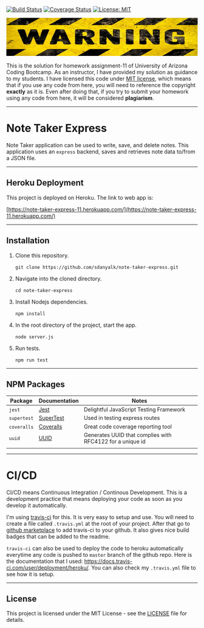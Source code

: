 [![Build Status](https://travis-ci.com/sdanyalk/note-taker-express.svg?branch=master)](https://travis-ci.com/sdanyalk/note-taker-express)
[![Coverage Status](https://coveralls.io/repos/github/sdanyalk/note-taker-express/badge.svg?branch=master)](https://coveralls.io/github/sdanyalk/note-taker-express?branch=master)
[![License: MIT](https://img.shields.io/badge/License-MIT-yellow.svg)](license)

<img src="./public/assets/img/warning.jpg" width="800" height="100">

This is the solution for homework assignment-11 of University of Arizona Coding Bootcamp. As an instructor, I have provided my solution as guidance to my students. I have licensed this code under [MIT license](license), which means that if you use any code from here, you will need to reference the copyright **exactly** as it is. Even after doing that, if you try to submit your homework using any code from here, it will be considered **plagiarism**.

---

# Note Taker Express
Note Taker application can be used to write, save, and delete notes. This application uses an `express` backend, saves and retrieves note data to/from a JSON file.

---

## Heroku Deployment

This project is deployed on Heroku. The link to web app is:

[https://note-taker-express-11.herokuapp.com/](https://note-taker-express-11.herokuapp.com/)

---

## Installation

1. Clone this repository.
    ```
    git clone https://github.com/sdanyalk/note-taker-express.git
    ```
1. Navigate into the cloned directory.
    ```
    cd note-taker-express
    ```
1. Install Nodejs dependencies.
    ```
    npm install
    ```
1. In the root directory of the project, start the app.
    ```
    node server.js
    ```
1. Run tests.
    ```
    npm run test
    ```

---

## NPM Packages

| Package | Documentation | Notes
| ----------- | ----------- | ----------- |
| `jest` | [Jest](https://jestjs.io/docs/en/getting-started) | Delightful JavaScript Testing Framework
| `supertest` | [SuperTest](https://www.npmjs.com/package/supertest) | Used in testing express routes
| `coveralls` | [Coveralls](https://www.npmjs.com/package/coveralls) | Great code coverage reporting tool
| `uuid` | [UUID](https://www.npmjs.com/package/uuid) | Generates UUID that complies with RFC4122 for a unique id
|  |  |

---

# CI/CD

CI/CD means Continuous Integration / Continous Development. This is a development practice that means deploying your code as soon as you develop it automatically.

I'm using [travis-ci](https://travis-ci.com/) for this. It is very easy to setup and use. You will need to create a file called `.travis.yml` at the root of your project. After that go to [github marketplace](https://github.com/marketplace/travis-ci) to add travis-ci to your github. It also gives nice build badges that can be added to the readme.

`travis-ci` can also be used to deploy the code to heroku automatically everytime any code is pushed to `master` branch of the github repo. Here is the documentation that I used:
https://docs.travis-ci.com/user/deployment/heroku/. You can also check my `.travis.yml` file to see how it is setup.

---

## License

This project is licensed under the MIT License - see the [LICENSE](license) file for details.